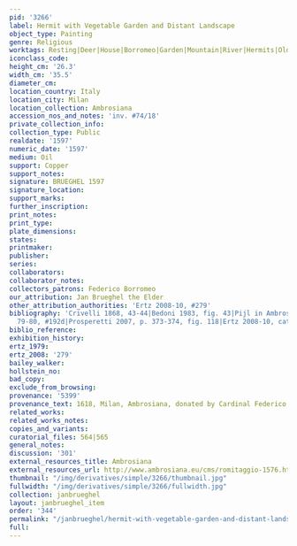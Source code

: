 ```yaml
---
pid: '3266'
label: Hermit with Vegetable Garden and Distant Landscape
object_type: Painting
genre: Religious
worktags: Resting|Deer|House|Borromeo|Garden|Mountain|River|Hermits|Old Testament|Vegetables
iconclass_code:
height_cm: '26.3'
width_cm: '35.5'
diameter_cm:
location_country: Italy
location_city: Milan
location_collection: Ambrosiana
accession_nos_and_notes: 'inv. #74/18'
private_collection_info:
collection_type: Public
realdate: '1597'
numeric_date: '1597'
medium: Oil
support: Copper
support_notes:
signature: BRUEGHEL 1597
signature_location:
support_marks:
further_inscription:
print_notes:
print_type:
plate_dimensions:
states:
printmaker:
publisher:
series:
collaborators:
collaborator_notes:
collectors_patrons: Federico Borromeo
our_attribution: Jan Brueghel the Elder
other_attribution_authorities: 'Ertz 2008-10, #279'
bibliography: 'Crivelli 1868, 43-44|Bedoni 1983, fig. 43|Pijl in Ambrosiana 2006,
  79-80, #192d|Prosperetti 2007, p. 373-374, fig. 118|Ertz 2008-10, cat. #279'
biblio_reference:
exhibition_history:
ertz_1979:
ertz_2008: '279'
bailey_walker:
hollstein_no:
bad_copy:
exclude_from_browsing:
provenance: '5399'
provenance_text: 1618, Milan, Ambrosiana, donated by Cardinal Federico Borromeo
related_works:
related_works_notes:
copies_and_variants:
curatorial_files: 564|565
general_notes:
discussion: '301'
external_resources_title: Ambrosiana
external_resources_url: http://www.ambrosiana.eu/cms/romitaggio-1576.html
thumbnail: "/img/derivatives/simple/3266/thumbnail.jpg"
fullwidth: "/img/derivatives/simple/3266/fullwidth.jpg"
collection: janbrueghel
layout: janbrueghel_item
order: '344'
permalink: "/janbrueghel/hermit-with-vegetable-garden-and-distant-landscape"
full:
---
```

